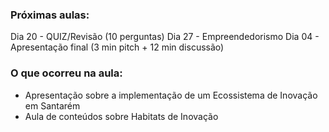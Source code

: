 ### Próximas aulas:
Dia 20 - QUIZ/Revisão (10 perguntas)
Dia 27 - Empreendedorismo
Dia 04 - Apresentação final (3 min pitch + 12 min discussão)

### O que ocorreu na aula:
* Apresentação sobre a implementação de um Ecossistema de Inovação em Santarém
* Aula de conteúdos sobre Habitats de Inovação